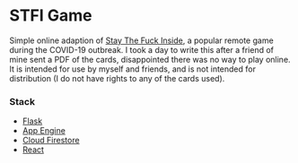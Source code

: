 # STFI Game

Simple online adaption of [Stay The Fuck Inside](), a popular remote game during the COVID-19 outbreak. I took a day to write this after a friend of mine sent a PDF of the cards, disappointed there was no way to play online. It is intended for use by myself and friends, and is not intended for distribution (I do not have rights to any of the cards used).

### Stack
- [Flask](https://flask.palletsprojects.com/en/1.1.x/)
- [App Engine](https://cloud.google.com/appengine)
- [Cloud Firestore](https://firebase.google.com)
- [React](https://reactjs.org/)
